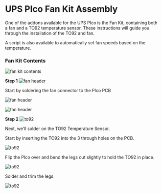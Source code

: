 # UPS PIco Fan Kit Assembly

One of the addons available for the UPS PIco is the Fan Kit, containing both a fan and a TO92 temperature sensor. These instructions will guide you through the installation of the TO92 and fan.

A script is also available to automatically set fan speeds based on the temperature.

### Fan Kit Contents
![fan kit contents](https://www.modmypi.com/image/data/rpi-products/breakout-boards/modmypi/pico/wiki/fan_kit_contents.jpg)

**Step 1**
![fan header](https://www.modmypi.com/image/data/rpi-products/breakout-boards/modmypi/pico/wiki/fan-header-1.jpg)

Start by soldering the fan connector to the PIco PCB

![fan header](https://www.modmypi.com/image/data/rpi-products/breakout-boards/modmypi/pico/wiki/fan-header-2.jpg)

![fan header](https://www.modmypi.com/image/data/rpi-products/breakout-boards/modmypi/pico/wiki/fan-header-3.jpg)

**Step 2**
![to92](https://www.modmypi.com/image/data/rpi-products/breakout-boards/modmypi/pico/wiki/to92-1.jpg)

Next, we'll solder on the TO92 Temperature Sensor.

Start by inserting the TO92 into the 3 through holes on the PCB.

![to92](https://www.modmypi.com/image/data/rpi-products/breakout-boards/modmypi/pico/wiki/to92-2.jpg)

Flip the PIco over and bend the legs out slightly to hold the TO92 in place.

![to92](https://www.modmypi.com/image/data/rpi-products/breakout-boards/modmypi/pico/wiki/to92-3.jpg)

Solder and trim the legs

![to92](https://www.modmypi.com/image/data/rpi-products/breakout-boards/modmypi/pico/wiki/to92-4.jpg)